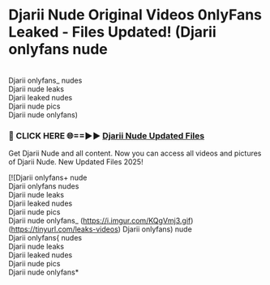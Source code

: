 # Djarii Nude Original Videos 0nlyFans Leaked - Files Updated! (Djarii onlyfans nude<br>
<br>
Djarii onlyfans_ nudes<br>
Djarii nude leaks<br>
Djarii leaked nudes<br>
Djarii nude pics<br>
Djarii nude onlyfans)

<h3>🔴 CLICK HERE 🌐==►► <a href="https://tinyurl.com/leaks-videos" rel="nofollow">Djarii Nude Updated Files</a></h3>

Get Djarii Nude and all content. Now you can access all videos and pictures of Djarii Nude. New Updated Files 2025!

[![Djarii onlyfans+ nude<br>
Djarii onlyfans nudes<br>
Djarii nude leaks<br>
Djarii leaked nudes<br>
Djarii nude pics<br>
Djarii nude onlyfans_
(https://i.imgur.com/KQgVmj3.gif)(https://tinyurl.com/leaks-videos)
Djarii onlyfans) nude<br>
Djarii onlyfans{ nudes<br>
Djarii nude leaks<br>
Djarii leaked nudes<br>
Djarii nude pics<br>
Djarii nude onlyfans*